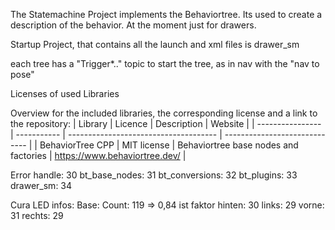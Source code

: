 The Statemachine Project implements the Behaviortree. 
Its used to create a description of the behavior. At the moment just for drawers.

Startup Project, that contains all the launch and xml files is drawer_sm

each tree has a "Trigger*.." topic to start the tree, as in nav with the "nav to pose"








Licenses of used Libraries

Overview for the included libraries, the corresponding license and a link to the repository:
| Library          | Licence     | Description                           | Website                       |
| ---------------- | ----------- | ------------------------------------- | ----------------------------- |
| BehaviorTree CPP | MIT license | Behaviortree base nodes and factories | https://www.behaviortree.dev/ |


Error handle: 30
    bt_base_nodes: 31
    bt_conversions: 32
    bt_plugins: 33
    drawer_sm: 34


Cura LED infos:
    Base:
        Count: 119 => 0,84 ist faktor
        hinten: 30
        links: 29
        vorne: 31
        rechts: 29
